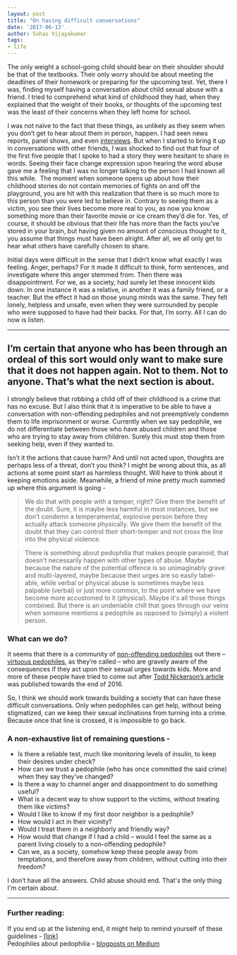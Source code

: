 ```yaml
---
layout: post
title: "On having difficult conversations"
date: '2017-06-13'
author: Suhas Vijayakumar
tags:
- life
---
```


The only weight a school-going child should bear on their shoulder should be that of the textbooks. Their only worry should be about meeting the deadlines of their homework or preparing for the upcoming test. Yet, there I was, finding myself having a conversation about child sexual abuse with a friend. I tried to comprehend what kind of childhood they had, when they explained that the weight of their books, or thoughts of the upcoming test was the least of their concerns when they left home for school.

I was not naïve to the fact that these things, as unlikely as they seem when you don’t get to hear about them in person, happen. I had seen news reports, panel shows, and even [interviews](https://www.youtube.com/watch?v=hY8CyTeegrM). But when I started to bring it up in conversations with other friends, I was shocked to find out that four of the first five people that I spoke to had a story they were hesitant to share in words. Seeing their face change expression upon hearing the word abuse gave me a feeling that I was no longer talking to the person I had known all this while.  The moment when someone opens up about how their childhood stories do not contain memories of fights on and off the playground, you are hit with this realization that there is so much more to this person than you were led to believe in. Contrary to seeing them as a victim, you see their lives become more real to you, as now you know something more than their favorite movie or ice cream they’d die for. Yes, of course, it should be obvious that their life has more than the facts you’ve stored in your brain, but having given no amount of conscious thought to it, you assume that things must have been alright. After all, we all only get to hear what others have carefully chosen to share.

Initial days were difficult in the sense that I didn’t know what exactly I was feeling. Anger, perhaps? For it made it difficult to think, form sentences, and investigate where this anger stemmed from. Then there was disappointment. For we, as a society, had surely let these innocent kids down. In one instance it was a relative, in another it was a family friend, or a teacher. But the effect it had on those young minds was the same. They felt lonely, helpless and unsafe, even when they were surrounded by people who were supposed to have had their backs. For that, I’m sorry. All I can do now is listen.

---
I’m certain that anyone who has been through an ordeal of this sort would only want to make sure that it does not happen again. Not to them. Not to anyone. That’s what the next section is about.
---

I strongly believe that robbing a child off of their childhood is a crime that has no excuse. But I also think that it is imperative to be able to have a conversation with non-offending pedophiles and not preemptively condemn them to life imprisonment or worse. Currently when we say pedophile, we do not differentiate between those who have abused children and those who are trying to stay away from children. Surely this must stop them from seeking help, even if they wanted to.

Isn’t it the actions that cause harm? And until not acted upon, thoughts are perhaps less of a threat, don’t you think? I might be wrong about this, as all actions at some point start as harmless thought. Will have to think about it keeping emotions aside. Meanwhile, a friend of mine pretty much summed up where this argument is going -

> We do that with people with a temper, right? Give them the benefit of the doubt. Sure, it is maybe less harmful in most instances, but we don’t condemn a temperamental, explosive person before they actually attack someone physically. We give them the benefit of the doubt that they can control their short-temper and not cross the line into the physical violence.

> There is something about pedophilia that makes people paranoid, that doesn't necessarily happen with other types of abuse. Maybe because the nature of the potential offence is so unimaginably grave and multi-layered, maybe because their urges are so easily label-able, while verbal or physical abuse is sometimes maybe less palpable (verbal) or just more common, to the point where we have become more accustomed to it (physical). Maybe it's all those things combined. But there is an undeniable chill that goes through our veins when someone mentions a pedophile as opposed to (simply) a violent person.

### What can we do?
It seems that there is a community of [non-offending pedophiles](https://medium.com/pedophiles-about-pedophilia/setting-the-stage-the-non-offending-pedophile-c26c78b49fd) out there – [virtuous pedophiles](https://en.wikipedia.org/wiki/Virtuous_Pedophiles), as they’re called – who are gravely aware of the consequences if they act upon their sexual urges towards kids. More and more of these people have tried to come out after [Todd Nickerson’s article](http://www.mirror.co.uk/news/world-news/self-confessed-paedophile-claims-hes-9277056) was published towards the end of 2016.

So, I think we should work towards building a society that can have these difficult conversations. Only when pedophiles can get help, without being stigmatized, can we keep their sexual inclinations from turning into a crime. Because once that line is crossed, it is impossible to go back.

### A non-exhaustive list of remaining questions -

 - Is there a reliable test, much like monitoring levels of insulin, to keep their desires under check?
 - How can we trust a pedophile (who has once committed the said crime) when they say they’ve changed?
 - Is there a way to channel anger and disappointment to do something useful?
 - What is a decent way to show support to the victims, without treating them like victims?
 - Would I like to know if my first door neighbor is a pedophile?
 - How would I act in their vicinity?
 - Would I treat them in a neighborly and friendly way?
 - How would that change if I had a child – would I feel the same as a parent living closely to a non-offending pedophile?
 - Can we, as a society, somehow keep these people away from temptations, and therefore away from children, without cutting into their freedom?

I don’t have all the answers. Child abuse should end. That's the only thing I'm certain about.

---
### Further reading:
If you end up at the listening end, it might help to remind yourself of these guidelines -  [[link]](http://removingchains.org/support/helpers/listener-guidelines)<br>
Pedophiles about pedophilia – [blogposts on Medium](https://medium.com/pedophiles-about-pedophilia)
